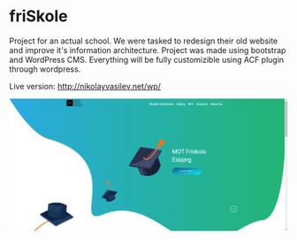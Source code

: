 # friSkole
 Project for an actual school. We were tasked to redesign their old website and improve it's information architecture. Project was made using bootstrap and WordPress CMS. Everything will be fully customizible using ACF plugin through wordpress.

Live version: http://nikolayvasilev.net/wp/
 
 
![Screenshot](img/Capture.PNG?raw=true "Title")

